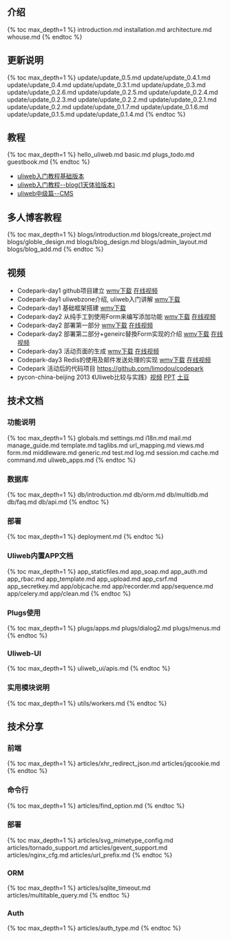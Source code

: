 ## 介绍

{% toc max_depth=1 %}
introduction.md
installation.md
architecture.md
whouse.md
{% endtoc %}

## 更新说明

{% toc max_depth=1 %}
update/update_0.5.md
update/update_0.4.1.md
update/update_0.4.md
update/update_0.3.1.md
update/update_0.3.md
update/update_0.2.6.md
update/update_0.2.5.md
update/update_0.2.4.md
update/update_0.2.3.md
update/update_0.2.2.md
update/update_0.2.1.md
update/update_0.2.md
update/update_0.1.7.md
update/update_0.1.6.md
update/update_0.1.5.md
update/update_0.1.4.md
{% endtoc %}

## 教程

{% toc max_depth=1 %}
hello_uliweb.md
basic.md
plugs_todo.md
guestbook.md
{% endtoc %}
* [uliweb入门教程基础版本](http://uliweb.clkg.org/tutorial/read/22)
* [uliweb入门教程--blog(1天体验版本)](http://uliweb.clkg.org/tutorial/read/3)
* [uliweb中级篇--CMS](http://uliweb.clkg.org/tutorial/read/19)

## 多人博客教程

{% toc max_depth=1 %}
blogs/introduction.md
blogs/create_project.md
blogs/globle_design.md
blogs/blog_design.md
blogs/admin_layout.md
blogs/blog_add.md
{% endtoc %}

## 视频

* Codepark-day1 github项目建立 [wmv下载](http://pan.baidu.com/share/link?shareid=3130751943&uk=889513934) [在线视频](http://www.tudou.com/programs/view/MsZYfchhWyw/?bid=03&pid=02&resourceId=22909963_03_05_02)
* Codepark-day1 uliwebzone介绍, uliweb入门讲解 [wmv下载](http://pan.baidu.com/share/link?shareid=3320943637&uk=889513934)
* Codepark-day1 基础框架搭建 [wmv下载](http://pan.baidu.com/share/link?shareid=3324273125&uk=889513934)
* Codepark-day2 从纯手工到使用Form来编写添加功能 [wmv下载](http://pan.baidu.com/share/link?shareid=3327090386&uk=889513934) [在线视频](http://www.tudou.com/programs/view/meDORhTcjJI/)
* Codepark-day2 部署第一部分 [wmv下载](http://pan.baidu.com/share/link?shareid=3329851771&uk=889513934) [在线视频](http://www.tudou.com/programs/view/5ZC8CWZ-dGU/)
* Codepark-day2 部署第二部分+geneirc替換Form实现的介绍 [wmv下载](http://pan.baidu.com/s/1zkfQU) [在线视频](http://www.tudou.com/programs/view/10_W-u_w8YI/)
* Codepark-day3 活动页面的生成 [wmv下载](http://pan.baidu.com/share/link?shareid=3341522868&uk=889513934) [在线视频](http://www.tudou.com/programs/view/533byewawWU/)
* Codepark-day3 Redis的使用及邮件发送处理的实现 [wmv下载](http://pan.baidu.com/share/link?shareid=3334921213&uk=889513934) [在线视频](http://www.tudou.com/programs/view/jNjPj-jILec/)
* Codepark 活动后的代码项目 https://github.com/limodou/codepark
* pycon-china-beijing 2013 《Uliweb比较与实践》[视频](http://pan.baidu.com/s/1em2XG) [PPT](http://t.cn/8k6kbty) [土豆](http://www.tudou.com/programs/view/3Rwhnp7IWDg/)

## 技术文档

### 功能说明

{% toc max_depth=1 %}
globals.md
settings.md
i18n.md
mail.md
manage_guide.md
template.md
taglibs.md
url_mapping.md
views.md
form.md
middleware.md
generic.md
test.md
log.md
session.md
cache.md
command.md
uliweb_apps.md
{% endtoc %}

### 数据库

{% toc max_depth=1 %}
db/introduction.md
db/orm.md
db/multidb.md
db/faq.md
db/api.md
{% endtoc %}

### 部署

{% toc max_depth=1 %}
deployment.md
{% endtoc %}

### Uliweb内置APP文档

{% toc max_depth=1 %}
app_staticfiles.md
app_soap.md
app_auth.md
app_rbac.md
app_template.md
app_upload.md
app_csrf.md
app_secretkey.md
app/objcache.md
app/recorder.md
app/sequence.md
app/celery.md
app/clean.md
{% endtoc %}

### Plugs使用

{% toc max_depth=1 %}
plugs/apps.md
plugs/dialog2.md
plugs/menus.md
{% endtoc %}

### Uliweb-UI

{% toc max_depth=1 %}
uliweb_ui/apis.md
{% endtoc %}

### 实用模块说明

{% toc max_depth=1 %}
utils/workers.md
{% endtoc %}

## 技术分享

### 前端
{% toc max_depth=1 %}
articles/xhr_redirect_json.md
articles/jqcookie.md
{% endtoc %}

### 命令行
{% toc max_depth=1 %}
articles/find_option.md
{% endtoc %}

### 部署

{% toc max_depth=1 %}
articles/svg_mimetype_config.md
articles/tornado_support.md
articles/gevent_support.md
articles/nginx_cfg.md
articles/url_prefix.md
{% endtoc %}

### ORM
{% toc max_depth=1 %}
articles/sqlite_timeout.md
articles/multitable_query.md
{% endtoc %}

### Auth
{% toc max_depth=1 %}
articles/auth_type.md
{% endtoc %}

